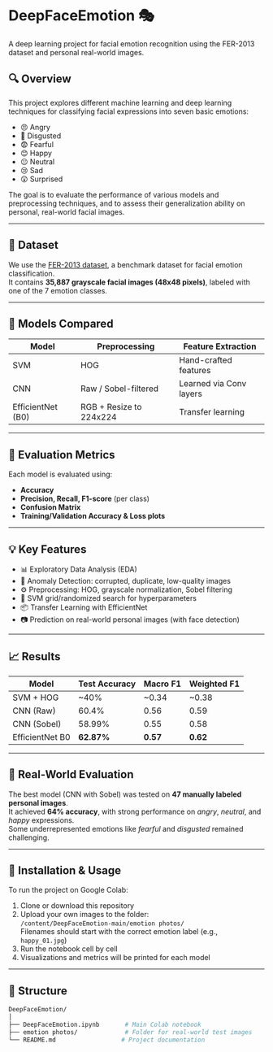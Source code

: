 # DeepFaceEmotion 🎭  
A deep learning project for facial emotion recognition using the FER-2013 dataset and personal real-world images.

## 🔍 Overview  
This project explores different machine learning and deep learning techniques for classifying facial expressions into seven basic emotions:

- 😠 Angry  
- 🤢 Disgusted  
- 😨 Fearful  
- 😊 Happy  
- 😐 Neutral  
- 😢 Sad  
- 😲 Surprised

The goal is to evaluate the performance of various models and preprocessing techniques, and to assess their generalization ability on personal, real-world facial images.

---

## 📁 Dataset  
We use the [FER-2013 dataset](https://www.kaggle.com/datasets/msambare/fer2013), a benchmark dataset for facial emotion classification.  
It contains **35,887 grayscale facial images (48x48 pixels)**, labeled with one of the 7 emotion classes.

---

## 🧠 Models Compared  

| Model                 | Preprocessing              | Feature Extraction      |
|----------------------|----------------------------|-------------------------|
| SVM                  | HOG                        | Hand-crafted features   |
| CNN                  | Raw / Sobel-filtered       | Learned via Conv layers |
| EfficientNet (B0)    | RGB + Resize to 224x224    | Transfer learning       |

---

## 🧪 Evaluation Metrics  
Each model is evaluated using:

- **Accuracy**
- **Precision, Recall, F1-score** (per class)
- **Confusion Matrix**
- **Training/Validation Accuracy & Loss plots**

---

## 💡 Key Features  

- 📊 Exploratory Data Analysis (EDA)
- 🧼 Anomaly Detection: corrupted, duplicate, low-quality images
- ⚙️ Preprocessing: HOG, grayscale normalization, Sobel filtering
- 🧪 SVM grid/randomized search for hyperparameters
- 📦 Transfer Learning with EfficientNet
- 📷 Prediction on real-world personal images (with face detection)

---

## 📈 Results

| Model            | Test Accuracy | Macro F1 | Weighted F1 |
|------------------|---------------|----------|-------------|
| SVM + HOG        | ~40%          | ~0.34    | ~0.38       |
| CNN (Raw)        | 60.4%         | 0.56     | 0.59        |
| CNN (Sobel)      | 58.99%        | 0.55     | 0.58        |
| EfficientNet B0  | **62.87%**    | **0.57** | **0.62**    |

---

## 📸 Real-World Evaluation  
The best model (CNN with Sobel) was tested on **47 manually labeled personal images**.  
It achieved **64% accuracy**, with strong performance on *angry*, *neutral*, and *happy* expressions.  
Some underrepresented emotions like *fearful* and *disgusted* remained challenging.

---

## 🔧 Installation & Usage  
To run the project on Google Colab:

1. Clone or download this repository  
2. Upload your own images to the folder:  
   `/content/DeepFaceEmotion-main/emotion photos/`  
   Filenames should start with the correct emotion label (e.g., `happy_01.jpg`)
3. Run the notebook cell by cell  
4. Visualizations and metrics will be printed for each model

---

## 📂 Structure

```bash
DeepFaceEmotion/
│
├── DeepFaceEmotion.ipynb       # Main Colab notebook
├── emotion photos/             # Folder for real-world test images
└── README.md                  # Project documentation


